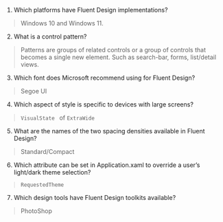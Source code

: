 1. Which platforms have Fluent Design implementations?
> Windows 10 and Windows 11.

2. What is a control pattern?
> Patterns are groups of related controls or a group of controls that becomes a single new element.
> Such as search-bar, forms, list/detail views.

3. Which font does Microsoft recommend using for Fluent Design?
> Segoe UI

4. Which aspect of style is specific to devices with large screens?
> `VisualState ` of `ExtraWide`

5. What are the names of the two spacing densities available in Fluent Design?
> Standard/Compact

6. Which attribute can be set in Application.xaml to override a user’s light/dark theme selection?
> `RequestedTheme`

7. Which design tools have Fluent Design toolkits available?
> PhotoShop
